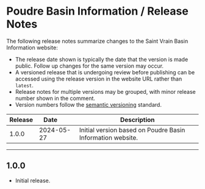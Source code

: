 # Poudre Basin Information / Release Notes #

The following release notes summarize changes to the Saint Vrain Basin Information website:

*   The release date shown is typically the date that the version is made public.
    Follow up changes for the same version may occur.
*   A versioned release that is undergoing review before publishing can be accessed using the release
    version in the website URL rather than `latest`.
*   Release notes for multiple versions may be grouped, with minor release number shown in the comment.
*   Version numbers follow the [semantic versioning](https://semver.org) standard.

| **Release** | **Date**&nbsp;&nbsp;&nbsp;&nbsp;&nbsp;&nbsp;&nbsp; | **Description** |
| -- | -- | -- |
| 1.0.0 | 2024-05-27 | Initial version based on Poudre Basin Information website. | 

------------

## 1.0.0 ##

*   Initial release.
